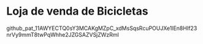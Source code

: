 
# Loja de venda de Bicicletas

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
